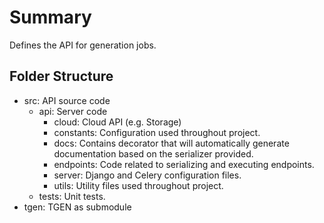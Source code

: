 # Summary

Defines the API for generation jobs.

## Folder Structure

- src: API source code
    - api: Server code
        - cloud: Cloud API (e.g. Storage)
        - constants: Configuration used throughout project.
        - docs: Contains decorator that will automatically generate documentation based on the serializer provided.
        - endpoints: Code related to serializing and executing endpoints.
        - server: Django and Celery configuration files.
        - utils: Utility files used throughout project.
    - tests: Unit tests.
- tgen: TGEN as submodule
